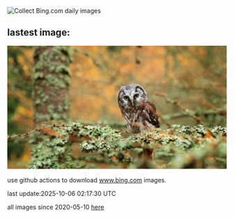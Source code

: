 ![Collect Bing.com daily images](https://github.com/counter2015/bing-daily-images/workflows/Collect%20Bing.com%20daily%20images/badge.svg)
## lastest image:
![](images/img.jpg)

use github actions to download www.bing.com images.

last update:2025-10-06 02:17:30 UTC

all images since 2020-05-10 [here](https://github.com/counter2015/bing-daily-images/tree/master/images) 
